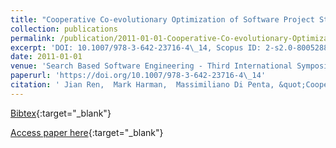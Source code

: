 ```yaml
---
title: "Cooperative Co-evolutionary Optimization of Software Project Staff Assignments and Job Scheduling"
collection: publications
permalink: /publication/2011-01-01-Cooperative-Co-evolutionary-Optimization-of-Software-Project-Staff-Assignments-and-Job-Scheduling
excerpt: 'DOI: 10.1007/978-3-642-23716-4\_14, Scopus ID: 2-s2.0-80052888647, Cited by: 28'
date: 2011-01-01
venue: 'Search Based Software Engineering - Third International Symposium, SSBSE 2011, Szeged, Hungary, September 10-12, 2011. Proceedings'
paperurl: 'https://doi.org/10.1007/978-3-642-23716-4\_14'
citation: ' Jian Ren,  Mark Harman,  Massimiliano Di Penta, &quot;Cooperative Co-evolutionary Optimization of Software Project Staff Assignments and Job Scheduling.&quot; Search Based Software Engineering - Third International Symposium, SSBSE 2011, Szeged, Hungary, September 10-12, 2011. Proceedings, 2011.'
---
```

[Bibtex](https://dblp.org/rec/bib/conf/ssbse/RenHP11){:target="_blank"}

[Access paper here](https://doi.org/10.1007/978-3-642-23716-4\_14){:target="_blank"}
